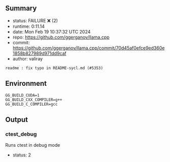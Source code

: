 ## Summary

- status:  FAILURE ❌ (2)
- runtime: 0:11.14
- date:    Mon Feb 19 10:37:32 UTC 2024
- repo:    https://github.com/ggerganov/llama.cpp
- commit:  https://github.com/ggerganov/llama.cpp/commit/70d45af0efce9ed360e1858b827989d971dd9caf
- author:  valiray
```
readme : fix typo in README-sycl.md (#5353)
```

## Environment

```
GG_BUILD_CUDA=1
GG_BUILD_CXX_COMPILER=g++
GG_BUILD_C_COMPILER=gcc
```

## Output

### ctest_debug

Runs ctest in debug mode
- status: 2
```

```

